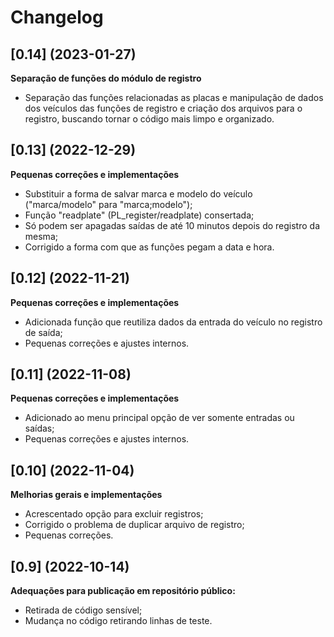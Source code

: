 # Changelog

## [0.14] (2023-01-27)

**Separação de funções do módulo de registro**

- Separação das funções relacionadas as placas e manipulação de dados dos veículos das funções de registro e criação dos arquivos para o registro, buscando tornar o código mais limpo e organizado.


## [0.13] (2022-12-29)

**Pequenas correções e implementações**

- Substituir a forma de salvar marca e modelo do veículo ("marca/modelo" para "marca;modelo");
- Função "readplate" (PL_register/readplate) consertada;
- Só podem ser apagadas saídas de até 10 minutos depois do registro da mesma;
- Corrigido a forma com que as funções pegam a data e hora.


## [0.12] (2022-11-21)

**Pequenas correções e implementações**

- Adicionada função que reutiliza dados da entrada do veículo no registro de saída;
- Pequenas correções e ajustes internos.


## [0.11] (2022-11-08)

**Pequenas correções e implementações**

- Adicionado ao menu principal opção de ver somente entradas ou saídas;
- Pequenas correções e ajustes internos.



## [0.10] (2022-11-04)

**Melhorias gerais e implementações**

- Acrescentado opção para excluir registros;
- Corrigido o problema de duplicar arquivo de registro;
- Pequenas correções.



## [0.9] (2022-10-14)

**Adequações para publicação em repositório público:**

- Retirada de código sensível;
- Mudança no código retirando linhas de teste.